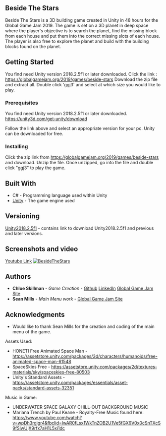 ## Beside The Stars

Beside The Stars is a 3D building game created in Unity in 48 hours for the Global Game Jam 2019. The game is set on a 3D planet in deep space where the player's objective is to search the planet, find the missing block from each house and put them into the correct missing slots of each house. The player is also free to explore the planet and build with the building blocks found on the planet. 

## Getting Started

You find need Unity version 2018.2.5f1 or later downloaded. 
Click the link : https://globalgamejam.org/2019/games/beside-stars
Download the zip file and extract all.
Double click 'ggj3' and select at which size you would like to play.  

### Prerequisites

You find need Unity version 2018.2.5f1 or later downloaded.
https://unity3d.com/get-unity/download

Follow the link above and select an appropriate version for your pc.
Unity can be downloaded for free. 

### Installing

Click the zip link from https://globalgamejam.org/2019/games/beside-stars and download.
Unzip the file. Once unzipped, go into the file and double click "ggj3" to play the game.

## Built With

* C# - Programming language used within Unity
* [Unity](https://unity3d.com/get-unity/download) - The game engine used


## Versioning

[Unity2018.2.5f1](https://unity3d.com/get-unity/download) - contains link to download Unity2018.2.5f1 and previous and later versions. 

## Screenshots and video

[Youtube Link](https://www.youtube.com/watch?v=S7Ltr87t2xQ)
[![BesideTheStars](https://i.ytimg.com/vi/S7Ltr87t2xQ/maxresdefault.jpg)](https://www.youtube.com/watch?v=S7Ltr87t2xQ&t=1s)

## Authors

* **Chloe Skillman** - *Game Creation* - [Github](https://github.com/ChloeLS)
                                         [LinkedIn](https://www.linkedin.com/in/chloe-skillman-b80941183/)
                                         [Global Game Jam Site](https://globalgamejam.org/users/chloe-skillman)
* **Sean Mills** -  *Main Menu work*  -  [Global Game Jam Site](https://globalgamejam.org/users/retrogamr2000)

## Acknowledgments

* Would like to thank Sean Mills for the creation and coding of the main menu of the game.

Assets Used:
* HONETI Free Animated Space Man - https://assetstore.unity.com/packages/3d/characters/humanoids/free-animated-space-man-61548
* SpaceSkies Free - https://assetstore.unity.com/packages/2d/textures-materials/sky/spaceskies-free-80503
* Unity's Standard Assets - https://assetstore.unity.com/packages/essentials/asset-packs/standard-assets-32351

Music in Game:
* UNDERWATER SPACE GALAXY CHILL-OUT BACKGROUND MUSIC
* Mariana Trench by Paul Keane - Royalty-Free Music found here: https://www.youtube.com/watch?v=wpDh3rgjgr4&fbclid=IwAR0fLsx1WkTnZOB2U1Ve5fGX9V0x0cSnTXcS9fSlwUjX9rfx7aH1L5xi1dc
